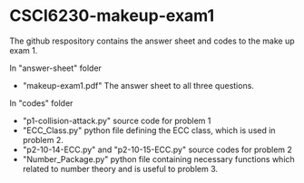 # CSCI6230-makeup-exam1

The github respository contains the answer sheet and codes to the make up exam 1.

In "answer-sheet" folder
* "makeup-exam1.pdf" The answer sheet to all three questions.

In "codes" folder
* "p1-collision-attack.py" source code for problem 1
* "ECC_Class.py" python file defining the ECC class, which is used in problem 2.
* "p2-10-14-ECC.py" and "p2-10-15-ECC.py" source codes for problem 2
* "Number_Package.py" python file containing necessary functions which related to number theory and is useful to problem 3.
